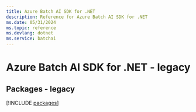 ```yaml
---
title: Azure Batch AI SDK for .NET
description: Reference for Azure Batch AI SDK for .NET
ms.date: 05/31/2024
ms.topic: reference
ms.devlang: dotnet
ms.service: batchai
---
```

# Azure Batch AI SDK for .NET - legacy
## Packages - legacy
[!INCLUDE [packages](batch-ai-index.md)]